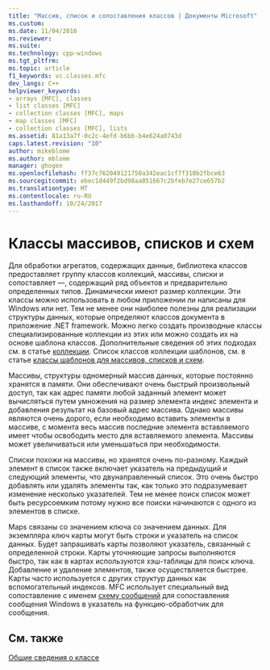 ```yaml
---
title: "Массив, список и сопоставления классов | Документы Microsoft"
ms.custom: 
ms.date: 11/04/2016
ms.reviewer: 
ms.suite: 
ms.technology: cpp-windows
ms.tgt_pltfrm: 
ms.topic: article
f1_keywords: vc.classes.mfc
dev_langs: C++
helpviewer_keywords:
- arrays [MFC], classes
- list classes [MFC]
- collection classes [MFC], maps
- map classes [MFC]
- collection classes [MFC], lists
ms.assetid: 81a13a7f-0c2c-4efd-b6bb-b4e624a0743d
caps.latest.revision: "10"
author: mikeblome
ms.author: mblome
manager: ghogen
ms.openlocfilehash: ff37c762049121750a342eac1cf7f310b2fbce63
ms.sourcegitcommit: ebec1d449f2bd98aa851667c2bfeb7e27ce657b2
ms.translationtype: MT
ms.contentlocale: ru-RU
ms.lasthandoff: 10/24/2017
---
```

# <a name="array-list-and-map-classes"></a>Классы массивов, списков и схем
Для обработки агрегатов, содержащих данные, библиотека классов предоставляет группу классов коллекций, массивы, списки и сопоставляет —, содержащий ряд объектов и предварительно определенных типов. Динамически имеют размер коллекции. Эти классы можно использовать в любом приложении ли написаны для Windows или нет. Тем не менее они наиболее полезны для реализации структуры данных, которые определяют классов документа в приложение .NET framework. Можно легко создать производные классы специализированные коллекции из этих или можно создать их на основе шаблона классов. Дополнительные сведения об этих подходах см. в статье [коллекции](../mfc/collections.md). Список классов коллекции шаблонов, см. в статье [классы шаблонов для массивов, списков и схем](../mfc/template-classes-for-arrays-lists-and-maps.md).  
  
 Массивы, структуры одномерный массив данных, которые постоянно хранятся в памяти. Они обеспечивают очень быстрый произвольный доступ, так как адрес памяти любой заданный элемент может вычисляться путем умножения на размер элемента индекс элемента и добавления результат на базовый адрес массива. Однако массивы являются очень дорого, если необходимо вставить элементы в массиве, с момента весь массив последние элемента вставляемого имеет чтобы освободить место для вставляемого элемента. Массивы может увеличиваться или уменьшаться при необходимости.  
  
 Списки похожи на массивы, но хранятся очень по-разному. Каждый элемент в список также включает указатель на предыдущий и следующий элементы, что двунаправленный список. Это очень быстро добавлять или удалять элементы так, как только это подразумевает изменение несколько указателей. Тем не менее поиск список может быть ресурсоемким потому нужно все поиски начинаются с одного из элементов в списке.  
  
 Maps связаны со значением ключа со значением данных. Для экземпляра ключ карты могут быть строки и указатель на список данных. Будет запрашивать карты позволяют указатель, связанный с определенной строки. Карты уточняющие запросы выполняются быстро, так как в картах используются хэш-таблицы для поиск ключа. Добавление и удаление элементов, также осуществляется быстрее. Карты часто используется с других структур данных как вспомогательный индексов. MFC использует специальный вид сопоставление с именем [схему сообщений](../mfc/mapping-messages.md) для сопоставления сообщения Windows в указатель на функцию-обработчик для сообщения.  
  
## <a name="see-also"></a>См. также  
 [Общие сведения о классе](../mfc/class-library-overview.md)

